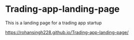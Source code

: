 # Trading-app-landing-page
This is a landing page for a trading app startup

https://rohansingh228.github.io/Trading-app-landing-page/    
